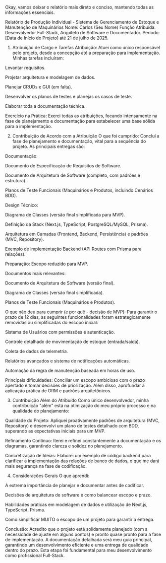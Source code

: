 Okay, vamos deixar o relatório mais direto e conciso, mantendo todas as informações essenciais.

Relatório de Produção Individual - Sistema de Gerenciamento de Estoque e Manutenção de Maquinários
Nome: Carlos (Seu Nome)
Função Atribuída: Desenvolvedor Full-Stack, Arquiteto de Software e Documentador.
Período: [Data de Início do Projeto] até 21 de julho de 2025.

1. Atribuição de Cargo e Tarefas
Atribuição: Atuei como único responsável pelo projeto, desde a concepção até a preparação para implementação. Minhas tarefas incluíram:

Levantar requisitos.

Projetar arquitetura e modelagem de dados.

Planejar CRUDs e GUI (em falta).

Desenvolver os planos de testes e planejas os casos de teste.

Elaborar toda a documentação técnica.

Exercício na Prática: Exerci todas as atribuições, focando intensamente na fase de planejamento e documentação para estabelecer uma base sólida para a implementação.

2. Contribuição de Acordo com a Atribuição
O que foi cumprido:
Concluí a fase de planejamento e documentação, vital para a sequência do projeto. As principais entregas são:

Documentação:

Documento de Especificação de Requisitos de Software.

Documento de Arquitetura de Software (completo, com padrões e estrutura).

Planos de Teste Funcionais (Maquinários e Produtos, incluindo Cenários BDD).

Design Técnico:

Diagrama de Classes (versão final simplificada para MVP).

Definição da Stack (Next.js, TypeScript, PostgreSQL/MySQL, Prisma).

Arquitetura em Camadas (Frontend, Backend, Persistência) e padrões (MVC, Repository).

Exemplo de implementação Backend (API Routes com Prisma para relações).

Preparação: Escopo reduzido para MVP.

Documentos mais relevantes:

Documento de Arquitetura de Software (versão final).

Diagrama de Classes (versão final simplificada).

Planos de Teste Funcionais (Maquinários e Produtos).

O que não deu para cumprir (e por quê - decisão de MVP):
Para garantir o prazo de 12 dias, as seguintes funcionalidades foram estrategicamente removidas ou simplificadas do escopo inicial:

Sistema de Usuários com permissões e autenticação.

Controle detalhado de movimentação de estoque (entrada/saída).

Coleta de dados de telemetria.

Relatórios avançados e sistema de notificações automáticas.

Automação da regra de manutenção baseada em horas de uso.

Principais dificuldades:
Conciliar um escopo ambicioso com o prazo apertado e tomar decisões de priorização. Além disso, aprofundar a aplicação prática de ORM e padrões arquitetônicos.

3. Contribuição Além do Atribuído
Como único desenvolvedor, minha contribuição "além" está na otimização do meu próprio processo e na qualidade do planejamento:

Qualidade do Projeto: Apliquei proativamente padrões de arquitetura (MVC, Repository) e desenvolvi um plano de testes detalhado com BDD, superando as expectativas iniciais para um MVP.

Refinamento Contínuo: Iterei e refinei constantemente a documentação e os diagramas, garantindo clareza e solidez no planejamento.

Concretização de Ideias: Elaborei um exemplo de código backend para clarificar a implementação das relações de banco de dados, o que me dará mais segurança na fase de codificação.

4. Considerações Gerais
O que aprendi:

A extrema importância de planejar e documentar antes de codificar.

Decisões de arquitetura de software e como balancear escopo e prazo.

Habilidades práticas em modelagem de dados e utilização de Next.js, TypeScript, Prisma.

Como simplificar MUITO o escopo de um projeto para garantir a entrega.

Conclusão:
Acredito que o projeto está solidamente planejado (com a necessidade de ajuste em alguns pontos) e pronto quase pronto para a fase de implementação. A documentação detalhada será meu guia principal, garantindo um desenvolvimento eficiente e uma entrega de qualidade dentro do prazo. Esta etapa foi fundamental para meu desenvolvimento como profissional Full-Stack.